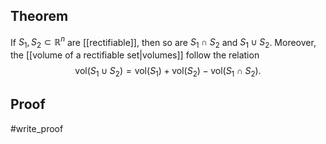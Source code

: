 ## Theorem
If $S_1, S_2 \subset \mathbb R^n$ are [[rectifiable]], then so are $S_1 \cap S_2$ and $S_1\cup S_2$. Moreover, the [[volume of a rectifiable set|volumes]] follow the relation $$\text{vol}(S_1 \cup S_2) = \text{vol}(S_1) + \text{vol}(S_2)-\text{vol}(S_1 \cap S_2).$$
## Proof
#write_proof 